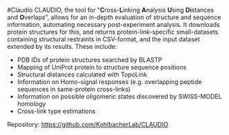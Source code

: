 #Claudio
CLAUDIO, the tool for "**C**ross-**L**inking **A**nalysis **U**sing **Di**stances and **O**verlaps", allows for an in-depth evaluation of structure and sequence information, automating necessary post-experiment analysis.
 It downloads protein structures for this, and returns protein-link-specific small-datasets containing structural restraints in CSV-format, and the input dataset extended by its results. These include:

- PDB IDs of protein structures searched by BLASTP
- Mapping of UniProt protein to structure sequence positions
- Structural distances calculated with TopoLink
- Information on Homo-signal responses (e.g. overlapping peptide sequences in same-protein cross-links)
- Information on possible oligomeric states discovered by SWISS-MODEL homology
- Cross-link type estimations

Repository: https://github.com/KohlbacherLab/CLAUDIO